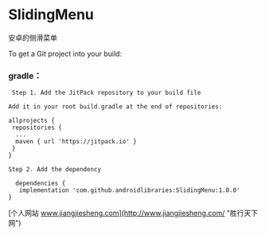 # SlidingMenu
安卓的侧滑菜单

To get a Git project into your build:

### gradle：
```
 Step 1. Add the JitPack repository to your build file

Add it in your root build.gradle at the end of repositories:

allprojects {
 repositories {
  ...
  maven { url 'https://jitpack.io' }
 }
}

Step 2. Add the dependency

  dependencies {
   implementation 'com.github.androidlibraries:SlidingMenu:1.0.0'
}
```


[个人网站 www.jiangjiesheng.com](http://www.jiangjiesheng.com/ "胜行天下网") 

